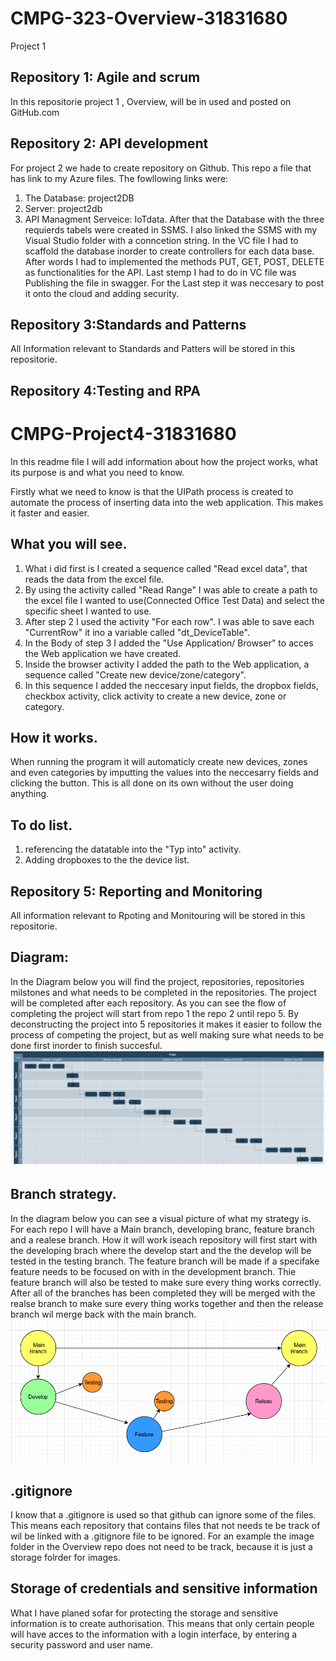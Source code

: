 # CMPG-323-Overview-31831680
Project 1

 ## Repository 1: Agile and scrum 
 In this repositorie project 1 , Overview, will be in used and posted on GitHub.com

 ## Repository 2: API development
 For project 2 we hade to create repository on Github. This repo a file that has link to my Azure files.
 The fowllowing links were:
 1. The Database: project2DB
 2. Server: project2db
 3. API Managment Serveice: IoTdata.
 After that the Database with the three requierds tabels were created in SSMS. I also linked the SSMS with my Visual Studio folder with a conncetion string. In the VC file I had to scaffold the database inorder to create controllers for each data base. After words I had to implemented the methods PUT, GET, POST, DELETE  as functionalities for the API. Last stemp I had to do in VC file was Publishing the file in swagger.
 For the Last step it was neccesary to post it onto the cloud and adding security.

 ## Repository 3:Standards and Patterns
 All Information relevant to Standards and Patters will be stored in this repositorie.

 ## Repository 4:Testing and RPA
 # CMPG-Project4-31831680
In this readme file I will add information about how the project works, what its purpose is and what you need to know.


Firstly what we need to know is that the UIPath process is created to automate the process of inserting data into the web application. This makes it faster and easier.

## What you will see.
1. What i did first is I created a sequence called "Read excel data", that reads the data from the excel file.
2. By using the activity called "Read Range" I was able to create a path to the excel file I wanted to use(Connected Office Test Data) and select the specific sheet I wanted to use.
3. After step 2 I used the activity "For each row". I was able to save each "CurrentRow" it ino a variable called "dt_DeviceTable".
4. In the Body of step 3 I added the "Use Application/ Browser" to acces the Web application we have created.
5. Inside the browser activity I added the path to the Web application, a sequence called "Create new device/zone/category".
6. In this sequence I added the neccesary input fields, the dropbox fields, checkbox activity, click activity to create a new device, zone or category.

## How it works.
When running the program it will automaticly create new devices, zones and even categories by imputting the values into the neccesarry fields and clicking the button. This is all done on its own without the user doing anything.

## To do list.
1. referencing the datatable into the "Typ into" activity.
2. Adding dropboxes to the the device list.


## Repository 5: Reporting and Monitoring
 All information relevant to Rpoting and Monitouring will be stored in this repositorie.
 
 ## Diagram:
 In the Diagram below you will find the project, repositories, repositories milstones and what needs to be completed in the repositories.
 The project will be completed after each repository. As you can see the flow of completing the project will start from repo 1 the repo 2 until repo 5. By  deconstructing the project into 5 repositories it makes it easier to follow the process of competing the project, but as well making sure what needs to be done first inorder to finish succesful.
 ![](Image/Diagram.PNG)
 
 ## Branch strategy.
 In the diagram below you can see a visual picture of what my strategy is. For each repo I will have a Main branch, developing branc, feature branch and a realese branch. How  it will work iseach repository will first start with the developing brach where the develop start and the the develop will be tested in the  testing branch. The feature branch will be made if a specifake feature needs to be focused on with in the development branch. Thie feature branch will also be tested to make sure every thing works correctly. After all of the branches has been completed they will be merged with the realse branch to make sure every thing works together and then the release branch wil merge back with the main branch.
 ![](Image/BranchStrategy.PNG)
 
 ## .gitignore
 I know that a .gitignore is used so that github can ignore some of the files. This means each repository that contains files that not needs te be track of wil be linked with a .gitignore file to be ignored. For an example the image folder in the Overview repo does not need to be track, because it is just a storage folrder for images.

## Storage of credentials and sensitive information
What I have planed sofar for protecting the storage and sensitive information is to create authorisation. This means that only certain people will have acces to the information with a login interface, by entering a security password and user name.
